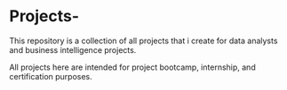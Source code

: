 # Projects-
This repository is a collection of all projects that i create for data analysts and business intelligence projects.

All projects here are intended for project bootcamp, internship, and certification purposes.
